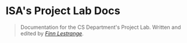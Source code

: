 # ISA's Project Lab Docs

> Documentation for the CS Department's Project Lab. Written and edited by [_Finn Lestrange_](https://github.com/71xn).
